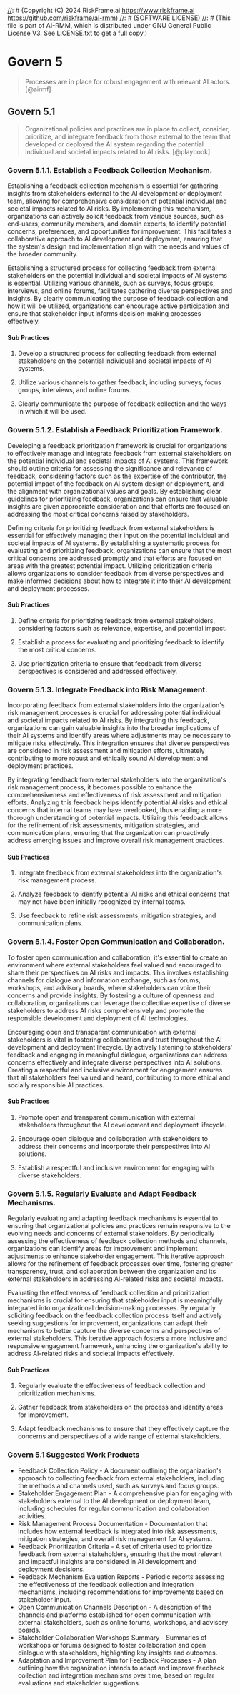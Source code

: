 [//]: # (COPYRIGHT)
[//]: # (RiskFrame.ai - AI Risk Management and Resilience Framework)
[//]: # (Copyright (C) 2024 RiskFrame.ai https://www.riskframe.ai https://github.com/riskframe/ai-rmm)
[//]: # (SOFTWARE LICENSE)
[//]: # (This file is part of AI-RMM, which is distributed under GNU General Public License V3. See LICENSE.txt to get a full copy.)
    
# Govern 5
> Processes are in place for robust engagement with relevant AI actors. [@airmf]

## Govern 5.1
> Organizational policies and practices are in place to collect, consider, prioritize, and integrate feedback from those external to the team that developed or deployed the AI system regarding the potential individual and societal impacts related to AI risks. [@playbook]

### Govern 5.1.1. Establish a Feedback Collection Mechanism.

Establishing a feedback collection mechanism is essential for gathering insights from stakeholders external to the AI development or deployment team, allowing for comprehensive consideration of potential individual and societal impacts related to AI risks. By implementing this mechanism, organizations can actively solicit feedback from various sources, such as end-users, community members, and domain experts, to identify potential concerns, preferences, and opportunities for improvement. This facilitates a collaborative approach to AI development and deployment, ensuring that the system's design and implementation align with the needs and values of the broader community.

Establishing a structured process for collecting feedback from external stakeholders on the potential individual and societal impacts of AI systems is essential. Utilizing various channels, such as surveys, focus groups, interviews, and online forums, facilitates gathering diverse perspectives and insights. By clearly communicating the purpose of feedback collection and how it will be utilized, organizations can encourage active participation and ensure that stakeholder input informs decision-making processes effectively.

#### Sub Practices

1. Develop a structured process for collecting feedback from external stakeholders on the potential individual and societal impacts of AI systems.

2. Utilize various channels to gather feedback, including surveys, focus groups, interviews, and online forums.

3. Clearly communicate the purpose of feedback collection and the ways in which it will be used.

### Govern 5.1.2. Establish a Feedback Prioritization Framework.

Developing a feedback prioritization framework is crucial for organizations to effectively manage and integrate feedback from external stakeholders on the potential individual and societal impacts of AI systems. This framework should outline criteria for assessing the significance and relevance of feedback, considering factors such as the expertise of the contributor, the potential impact of the feedback on AI system design or deployment, and the alignment with organizational values and goals. By establishing clear guidelines for prioritizing feedback, organizations can ensure that valuable insights are given appropriate consideration and that efforts are focused on addressing the most critical concerns raised by stakeholders.

Defining criteria for prioritizing feedback from external stakeholders is essential for effectively managing their input on the potential individual and societal impacts of AI systems. By establishing a systematic process for evaluating and prioritizing feedback, organizations can ensure that the most critical concerns are addressed promptly and that efforts are focused on areas with the greatest potential impact. Utilizing prioritization criteria allows organizations to consider feedback from diverse perspectives and make informed decisions about how to integrate it into their AI development and deployment processes.

#### Sub Practices

1. Define criteria for prioritizing feedback from external stakeholders, considering factors such as relevance, expertise, and potential impact.

2. Establish a process for evaluating and prioritizing feedback to identify the most critical concerns.

3. Use prioritization criteria to ensure that feedback from diverse perspectives is considered and addressed effectively.

### Govern 5.1.3. Integrate Feedback into Risk Management.

Incorporating feedback from external stakeholders into the organization's risk management processes is crucial for addressing potential individual and societal impacts related to AI risks. By integrating this feedback, organizations can gain valuable insights into the broader implications of their AI systems and identify areas where adjustments may be necessary to mitigate risks effectively. This integration ensures that diverse perspectives are considered in risk assessment and mitigation efforts, ultimately contributing to more robust and ethically sound AI development and deployment practices.

By integrating feedback from external stakeholders into the organization's risk management process, it becomes possible to enhance the comprehensiveness and effectiveness of risk assessment and mitigation efforts. Analyzing this feedback helps identify potential AI risks and ethical concerns that internal teams may have overlooked, thus enabling a more thorough understanding of potential impacts. Utilizing this feedback allows for the refinement of risk assessments, mitigation strategies, and communication plans, ensuring that the organization can proactively address emerging issues and improve overall risk management practices.

#### Sub Practices

1. Integrate feedback from external stakeholders into the organization's risk management process.

2. Analyze feedback to identify potential AI risks and ethical concerns that may not have been initially recognized by internal teams.

3. Use feedback to refine risk assessments, mitigation strategies, and communication plans.

### Govern 5.1.4. Foster Open Communication and Collaboration.

To foster open communication and collaboration, it's essential to create an environment where external stakeholders feel valued and encouraged to share their perspectives on AI risks and impacts. This involves establishing channels for dialogue and information exchange, such as forums, workshops, and advisory boards, where stakeholders can voice their concerns and provide insights. By fostering a culture of openness and collaboration, organizations can leverage the collective expertise of diverse stakeholders to address AI risks comprehensively and promote the responsible development and deployment of AI technologies.

Encouraging open and transparent communication with external stakeholders is vital in fostering collaboration and trust throughout the AI development and deployment lifecycle. By actively listening to stakeholders' feedback and engaging in meaningful dialogue, organizations can address concerns effectively and integrate diverse perspectives into AI solutions. Creating a respectful and inclusive environment for engagement ensures that all stakeholders feel valued and heard, contributing to more ethical and socially responsible AI practices.

#### Sub Practices

1. Promote open and transparent communication with external stakeholders throughout the AI development and deployment lifecycle.

2. Encourage open dialogue and collaboration with stakeholders to address their concerns and incorporate their perspectives into AI solutions.

3. Establish a respectful and inclusive environment for engaging with diverse stakeholders.

### Govern 5.1.5. Regularly Evaluate and Adapt Feedback Mechanisms.

Regularly evaluating and adapting feedback mechanisms is essential to ensuring that organizational policies and practices remain responsive to the evolving needs and concerns of external stakeholders. By periodically assessing the effectiveness of feedback collection methods and channels, organizations can identify areas for improvement and implement adjustments to enhance stakeholder engagement. This iterative approach allows for the refinement of feedback processes over time, fostering greater transparency, trust, and collaboration between the organization and its external stakeholders in addressing AI-related risks and societal impacts.

Evaluating the effectiveness of feedback collection and prioritization mechanisms is crucial for ensuring that stakeholder input is meaningfully integrated into organizational decision-making processes. By regularly soliciting feedback on the feedback collection process itself and actively seeking suggestions for improvement, organizations can adapt their mechanisms to better capture the diverse concerns and perspectives of external stakeholders. This iterative approach fosters a more inclusive and responsive engagement framework, enhancing the organization's ability to address AI-related risks and societal impacts effectively.

#### Sub Practices

1. Regularly evaluate the effectiveness of feedback collection and prioritization mechanisms.

2. Gather feedback from stakeholders on the process and identify areas for improvement.

3. Adapt feedback mechanisms to ensure that they effectively capture the concerns and perspectives of a wide range of external stakeholders.

### Govern 5.1 Suggested Work Products

* Feedback Collection Policy - A document outlining the organization's approach to collecting feedback from external stakeholders, including the methods and channels used, such as surveys and focus groups.
* Stakeholder Engagement Plan - A comprehensive plan for engaging with stakeholders external to the AI development or deployment team, including schedules for regular communication and collaboration activities.
* Risk Management Process Documentation - Documentation that includes how external feedback is integrated into risk assessments, mitigation strategies, and overall risk management for AI systems.
* Feedback Prioritization Criteria - A set of criteria used to prioritize feedback from external stakeholders, ensuring that the most relevant and impactful insights are considered in AI development and deployment decisions.
* Feedback Mechanism Evaluation Reports - Periodic reports assessing the effectiveness of the feedback collection and integration mechanisms, including recommendations for improvements based on stakeholder input.
* Open Communication Channels Description - A description of the channels and platforms established for open communication with external stakeholders, such as online forums, workshops, and advisory boards.
* Stakeholder Collaboration Workshops Summary - Summaries of workshops or forums designed to foster collaboration and open dialogue with stakeholders, highlighting key insights and outcomes.
* Adaptation and Improvement Plan for Feedback Processes - A plan outlining how the organization intends to adapt and improve feedback collection and integration mechanisms over time, based on regular evaluations and stakeholder suggestions.
